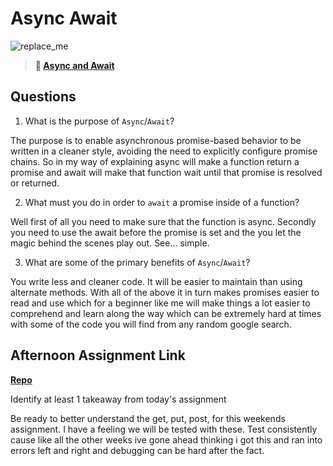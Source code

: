 # Async Await

![replace_me](https://codeworks.blob.core.windows.net/public/assets/img/illustrations/placeholder.svg)

> **📖 [Async and Await](https://codeworksacademy.com/fs-student-guide/resources/wk4/03-Async-Await)**

## Questions

1. What is the purpose of `Async`/`Await`?

The purpose is to enable asynchronous promise-based behavior to be written in a cleaner style, avoiding the need to explicitly configure promise chains. So in my way of explaining async will make a function return a promise and await will make that function wait until that promise is resolved or returned. 

2. What must you do in order to  `await` a promise inside of a function?

Well first of all you need to make sure that the function is async. Secondly you need to use the await before the promise is set and the you let the magic behind the scenes play out. See... simple. 

3. What are some of the primary benefits of `Async`/`Await`?

You write less and cleaner code. It will be easier to maintain than using alternate methods. With all of the above it in turn makes promises easier to read and use which for a beginner like me will make things a lot easier to comprehend and learn along the way which can be extremely hard at times with some of the code you will find from any random google search.  

## Afternoon Assignment Link

**[Repo](https://github.com/JeffreyWatson/pokedex)**

Identify at least 1 takeaway from today's assignment

Be ready to better understand the get, put, post, for this weekends assignment. I have a feeling we will be tested with these. Test consistently cause like all the other weeks ive gone ahead thinking i got this and ran into errors left and right and debugging can be hard after the fact. 
